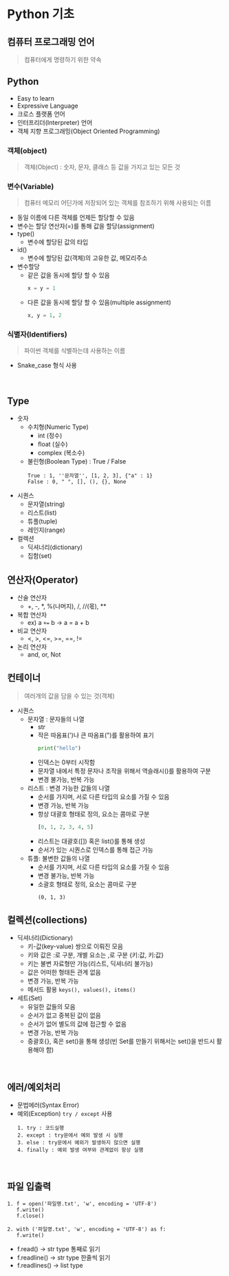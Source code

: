# Python 기초

## 컴퓨터 프로그래밍 언어
> 컴퓨터에게 명령하기 위한 약속

## Python
- Easy to learn
- Expressive Language
- 크로스 플랫폼 언어
- 인터프리더(Interpreter) 언어
- 객체 지향 프로그래밍(Object Oriented Programming)

### 객체(object)
> 객체(Object) : 숫자, 문자, 클래스 등 값을 가지고 있는 모든 것

### 변수(Variable)
> 컴퓨터 메모리 어딘가에 저장되어 있는 객체를 참조하기 위해 사용되는 이름
- 동일 이름에 다른 객체를 언제든 할당할 수 있음
- 변수는 할당 연산자(=)를 통해 값을 할당(assignment)
- type()
  - 변수에 할당된 값의 타입
- id()
  - 변수에 할당된 값(객체)의 고유한 값, 메모리주소
- 변수할당
  - 같은 값을 동시에 할당 할 수 있음
    ``` python
    x = y = 1
    ```
  - 다른 값을 동시에 할당 할 수 있음(multiple assignment)
    ``` python
    x, y = 1, 2
    ```

### 식별자(Identifiers)
> 파이썬 객체를 식별하는데 사용하는 이름
- Snake_case 형식 사용

<br>

## Type
- 숫자
  - 수치형(Numeric Type)
    - int (정수)
    - float (실수)
    - complex (복소수)
  - 불린형(Boolean Type) : True / False
      ``` 
      True : 1, ''문자열'', [1, 2, 3], {"a" : 1}
      False : 0, " ", [], (), {}, None
- 시퀀스
  - 문자열(string)
  - 리스트(list)
  - 튜플(tuple)
  - 레인지(range)
- 컬렉션
  - 딕셔너리(dictionary)
  - 집함(set)

## 연산자(Operator)
- 산술 연산자
  - +, -, *, %(나머지), /, //(몫), **
- 복합 연산자
  - ex) a `+=` b  ->  a = a + b
- 비교 연산자
  - <, >, <=, >=, ==, !=
- 논리 연산자 
  - and, or, Not

## 컨테이너
> 여러개의 값을 담을 수 있는 것(객체)
- 시퀀스
  - 문자열 : 문자들의 나열
    - str
    - 작은 따옴표(')나 큰 따옴표(")를 활용하여 표기
      ``` python
      print("hello")
      ```
    - 인덱스는 0부터 시작함
    - 문자열 내에서 특정 문자나 조작을 위해서 역슬래시(\)를 활용하여 구분
    - 변경 불가능, 반복 가능
  - 리스트 : 변경 가능한 값들의 나열
    - 순서를 가지며, 서로 다른 타입의 요소를 가질 수 있음
    - 변경 가능, 반복 가능
    - 항상 대괄호 형태로 정의, 요소는 콤마로 구분
      ``` python
      [0, 1, 2, 3, 4, 5]
      ```
    - 리스트는 대괄호([]) 혹은 list()를 통해 생성
    - 순서가 있는 시퀀스로 인덱스를 통해 접근 가능
  - 튜플: 불변한 값들의 나열
    - 순서를 가지며, 서로 다른 타입의 요소를 가질 수 있음
    - 변경 불가능, 반복 가능
    - 소괄호 형태로 정의, 요소는 콤마로 구분
      ```
      (0, 1, 3)
      ```

## 컬렉션(collections)
- 딕셔너리(Dictionary)
  - 키-값(key-value) 쌍으로 이뤄진 모음
  - 키와 값은 :로 구분, 개별 요소는 ,로 구분 {키:값, 키:값}
  - 키는 불변 자료형만 가능(리스트, 딕셔너리 불가능)
  - 값은 어떠한 형태든 관계 없음
  - 변경 가능, 반복 가능
  - 메서드 활용 `keys(), values(), items() `
- 세트(Set)
  - 유일한 값들의 모음
  - 순서가 없고 중복된 값이 없음
  - 순서가 없어 별도의 값에 접근할 수 없음
  - 변경 가능, 반복 가능
  - 중괄호{}, 혹은 set()을 통해 생성(빈 Set를 만들기 위해서는 set()을 반드시 활용해야 함)

<br>

## 에러/예외처리
- 문법에러(Syntax Error)
- 예외(Exception) `try / except` 사용
  ```
  1. try : 코드실행
  2. except : try문에서 예외 발생 시 실행
  3. else : try문에서 예외가 발생하지 않으면 실행
  4. finally : 예외 발생 여부와 관계없이 항상 실행

<br>

## 파일 입출력
```
1. f = open('파일명.txt', 'w', encoding = 'UTF-8')
   f.write()
   f.close()

2. with ('파일명.txt', 'w', encoding = 'UTF-8') as f:
   f.write()
```
  
  - f.read() -> str type 통째로 읽기
  - f.readline() -> str type 한줄씩 읽기
  - f.readlines() -> list type
